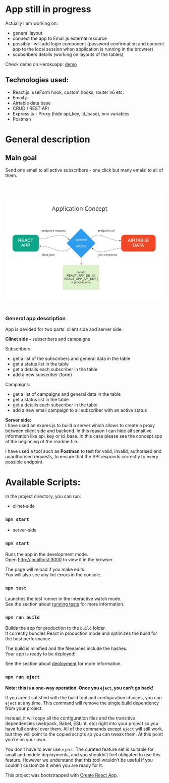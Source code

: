 # App still in progress

Actually I am working on:

- general layout
- connect the app to Email.js external resource
- possibly I will add login component (password confirmation and connect app to the local session when application is running in the browser)
- scubsribers details (working on layouts of the tables)

Check demo on Herokuapp: [demo](https://email-campaign-subscribers.herokuapp.com/)

## Technologies used:

- React.js: useForm hook, custom hooks, router v6 etc.
- Email.js
- Airtable data base
- CRUD / REST API
- Express.js - Proxy (hide api_key, id_base), env variables
- Postman

# General description

## Main goal

Send one email to all active subscribers - one click but many emaisl to all of them.

<br>
<br>

<img src="./client/src/img/concept.png">

<br>
<br>

### General app description

App is devided for two parts: client side and server side.

**Clinet side -** subscribers and campaigns

Subscribers:

- get a list of the subscribers and general data in the table
- get a status list in the table
- get a details each subscriber in the table
- add a new subscriber (form)

Campaigns:

- get a list of campaigns and general data in the table
- get a status list in the table
- get a details each subscriber in the table
- add a new email campaign to all subscriber with an active status

**Server side:**
<br>
I have used an expres.js to build a server which allows to create a proxy between client side and backend. In this reason I can hide all sensitive information like api_key or id_base. In this case please see the concept app at the beginning of the readme file.

I have used a tool such as **Postman** to test for valid, invalid, authorised and unauthorised requests, to ensure that the API responds correctly to every possible endpoint.

# Available Scripts:

In the project directory, you can run:

- clinet-side

### `npm start`

- server-side

### `npm start`

Runs the app in the development mode.\
Open [http://localhost:3000](http://localhost:3000) to view it in the browser.

The page will reload if you make edits.\
You will also see any lint errors in the console.

### `npm test`

Launches the test runner in the interactive watch mode.\
See the section about [running tests](https://facebook.github.io/create-react-app/docs/running-tests) for more information.

### `npm run build`

Builds the app for production to the `build` folder.\
It correctly bundles React in production mode and optimizes the build for the best performance.

The build is minified and the filenames include the hashes.\
Your app is ready to be deployed!

See the section about [deployment](https://facebook.github.io/create-react-app/docs/deployment) for more information.

### `npm run eject`

**Note: this is a one-way operation. Once you `eject`, you can’t go back!**

If you aren’t satisfied with the build tool and configuration choices, you can `eject` at any time. This command will remove the single build dependency from your project.

Instead, it will copy all the configuration files and the transitive dependencies (webpack, Babel, ESLint, etc) right into your project so you have full control over them. All of the commands except `eject` will still work, but they will point to the copied scripts so you can tweak them. At this point you’re on your own.

You don’t have to ever use `eject`. The curated feature set is suitable for small and middle deployments, and you shouldn’t feel obligated to use this feature. However we understand that this tool wouldn’t be useful if you couldn’t customize it when you are ready for it.

This project was bootstrapped with [Create React App](https://github.com/facebook/create-react-app).
